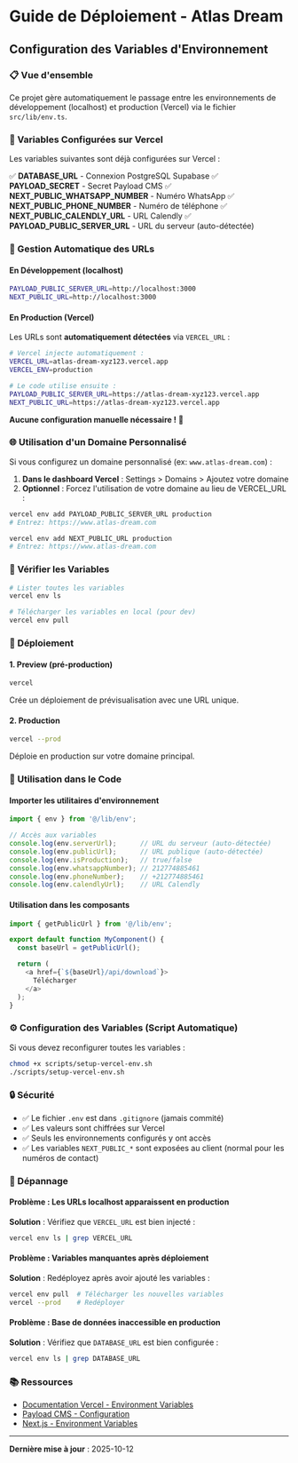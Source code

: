 # Guide de Déploiement - Atlas Dream

## Configuration des Variables d'Environnement

### 📋 Vue d'ensemble

Ce projet gère automatiquement le passage entre les environnements de développement (localhost) et production (Vercel) via le fichier `src/lib/env.ts`.

### 🔑 Variables Configurées sur Vercel

Les variables suivantes sont déjà configurées sur Vercel :

✅ **DATABASE_URL** - Connexion PostgreSQL Supabase
✅ **PAYLOAD_SECRET** - Secret Payload CMS
✅ **NEXT_PUBLIC_WHATSAPP_NUMBER** - Numéro WhatsApp
✅ **NEXT_PUBLIC_PHONE_NUMBER** - Numéro de téléphone
✅ **NEXT_PUBLIC_CALENDLY_URL** - URL Calendly
✅ **PAYLOAD_PUBLIC_SERVER_URL** - URL du serveur (auto-détectée)

### 🔄 Gestion Automatique des URLs

#### En Développement (localhost)
```bash
PAYLOAD_PUBLIC_SERVER_URL=http://localhost:3000
NEXT_PUBLIC_URL=http://localhost:3000
```

#### En Production (Vercel)
Les URLs sont **automatiquement détectées** via `VERCEL_URL` :
```bash
# Vercel injecte automatiquement :
VERCEL_URL=atlas-dream-xyz123.vercel.app
VERCEL_ENV=production

# Le code utilise ensuite :
PAYLOAD_PUBLIC_SERVER_URL=https://atlas-dream-xyz123.vercel.app
NEXT_PUBLIC_URL=https://atlas-dream-xyz123.vercel.app
```

**Aucune configuration manuelle nécessaire !** 🎉

### 🌐 Utilisation d'un Domaine Personnalisé

Si vous configurez un domaine personnalisé (ex: `www.atlas-dream.com`) :

1. **Dans le dashboard Vercel** : Settings > Domains > Ajoutez votre domaine
2. **Optionnel** : Forcez l'utilisation de votre domaine au lieu de VERCEL_URL :

```bash
vercel env add PAYLOAD_PUBLIC_SERVER_URL production
# Entrez: https://www.atlas-dream.com

vercel env add NEXT_PUBLIC_URL production
# Entrez: https://www.atlas-dream.com
```

### 📝 Vérifier les Variables

```bash
# Lister toutes les variables
vercel env ls

# Télécharger les variables en local (pour dev)
vercel env pull
```

### 🚀 Déploiement

#### 1. Preview (pré-production)
```bash
vercel
```
Crée un déploiement de prévisualisation avec une URL unique.

#### 2. Production
```bash
vercel --prod
```
Déploie en production sur votre domaine principal.

### 🔧 Utilisation dans le Code

#### Importer les utilitaires d'environnement
```typescript
import { env } from '@/lib/env';

// Accès aux variables
console.log(env.serverUrl);      // URL du serveur (auto-détectée)
console.log(env.publicUrl);      // URL publique (auto-détectée)
console.log(env.isProduction);   // true/false
console.log(env.whatsappNumber); // 212774885461
console.log(env.phoneNumber);    // +212774885461
console.log(env.calendlyUrl);    // URL Calendly
```

#### Utilisation dans les composants
```typescript
import { getPublicUrl } from '@/lib/env';

export default function MyComponent() {
  const baseUrl = getPublicUrl();

  return (
    <a href={`${baseUrl}/api/download`}>
      Télécharger
    </a>
  );
}
```

### ⚙️ Configuration des Variables (Script Automatique)

Si vous devez reconfigurer toutes les variables :

```bash
chmod +x scripts/setup-vercel-env.sh
./scripts/setup-vercel-env.sh
```

### 🔒 Sécurité

- ✅ Le fichier `.env` est dans `.gitignore` (jamais commité)
- ✅ Les valeurs sont chiffrées sur Vercel
- ✅ Seuls les environnements configurés y ont accès
- ✅ Les variables `NEXT_PUBLIC_*` sont exposées au client (normal pour les numéros de contact)

### 🐛 Dépannage

#### Problème : Les URLs localhost apparaissent en production
**Solution** : Vérifiez que `VERCEL_URL` est bien injecté :
```bash
vercel env ls | grep VERCEL_URL
```

#### Problème : Variables manquantes après déploiement
**Solution** : Redéployez après avoir ajouté les variables :
```bash
vercel env pull  # Télécharger les nouvelles variables
vercel --prod    # Redéployer
```

#### Problème : Base de données inaccessible en production
**Solution** : Vérifiez que `DATABASE_URL` est bien configurée :
```bash
vercel env ls | grep DATABASE_URL
```

### 📚 Ressources

- [Documentation Vercel - Environment Variables](https://vercel.com/docs/environment-variables)
- [Payload CMS - Configuration](https://payloadcms.com/docs/configuration/overview)
- [Next.js - Environment Variables](https://nextjs.org/docs/basic-features/environment-variables)

---

**Dernière mise à jour** : 2025-10-12
